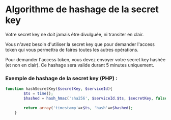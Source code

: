 # Algorithme de hashage de la secret key

Votre secret key ne doit jamais être divulguée, ni transiter en clair.

Vous n'avez besoin d'utiliser la secret key que pour demander l'access token qui vous permettra de faires toutes les autres opérations.

Pour demander l'access token, vous devez envoyer votre secret key hashée (et non en clair). Ce hashage sera valide durant 5 minutes uniquement.

### Exemple de hashage de la secret key (PHP) :
```php
function hashSecretKey($secretKey, $serviceId){
        $ts = time();
        $hashed = hash_hmac('sha256', $serviceId.$ts, $secretKey, false);
        
        return array('timestamp'=>$ts, 'hash'=>$hashed);
    }
 ```
